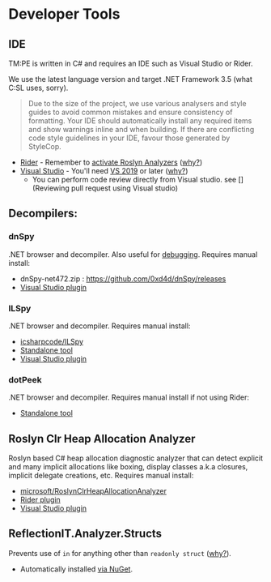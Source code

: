 # Developer Tools

## IDE

TM:PE is written in C# and requires an IDE such as Visual Studio or Rider.

We use the latest language version and target .NET Framework 3.5 (what C:SL uses, sorry).

> Due to the size of the project, we use various analysers and style guides to avoid common mistakes and ensure
> consistency of formatting. Your IDE should automatically install any required items and show warnings inline and when
> building. If there are conflicting code style guidelines in your IDE, favour those generated by StyleCop.

* [Rider](https://www.jetbrains.com/rider/) - Remember
  to [activate Roslyn Analyzers](https://www.jetbrains.com/help/rider/Settings_Roslyn_Analyzers.html) ([why?](https://github.com/krzychu124/Cities-Skylines-Traffic-Manager-President-Edition/pull/463))
* [Visual Studio](https://visualstudio.microsoft.com/vs/) - You'll
  need [VS 2019](https://docs.microsoft.com/en-us/visualstudio/releases/2019/release-notes) or
  later ([why?](https://github.com/krzychu124/Cities-Skylines-Traffic-Manager-President-Edition/pull/463))
    - You can perform code review directly from Visual studio. see [](Reviewing pull request using Visual studio)

## Decompilers:

### dnSpy

.NET browser and decompiler. Also useful
for [debugging](https://github.com/krzychu124/Cities-Skylines-Traffic-Manager-President-Edition/wiki/Attaching-Debugger-to-Cities-Skylines).
Requires manual install:

* dnSpy-net472.zip : https://github.com/0xd4d/dnSpy/releases
* [Visual Studio plugin](https://marketplace.visualstudio.com/items?itemName=VladimirChirikov.GoToDnSpy)

### ILSpy

.NET browser and decompiler. Requires manual install:

* [icsharpcode/ILSpy](https://github.com/icsharpcode/ILSpy)
* [Standalone tool](https://github.com/icsharpcode/ILSpy/releases)
* [Visual Studio plugin](https://marketplace.visualstudio.com/items?itemName=SharpDevelopTeam.ILSpy)

### dotPeek

.NET browser and decompiler. Requires manual install if not using Rider:

* [Standalone tool](https://www.jetbrains.com/decompiler/)

## Roslyn Clr Heap Allocation Analyzer

Roslyn based C# heap allocation diagnostic analyzer that can detect explicit and many implicit allocations like boxing,
display classes a.k.a closures, implicit delegate creations, etc. Requires manual install:

* [microsoft/RoslynClrHeapAllocationAnalyzer](https://github.com/microsoft/RoslynClrHeapAllocationAnalyzer)
* [Rider plugin](https://plugins.jetbrains.com/plugin/9223-heap-allocations-viewer)
* [Visual Studio plugin](https://marketplace.visualstudio.com/items?itemName=MukulSabharwal.ClrHeapAllocationAnalyzer)

## ReflectionIT.Analyzer.Structs

Prevents use of `in` for anything other
than `readonly struct` ([why?](https://github.com/krzychu124/Cities-Skylines-Traffic-Manager-President-Edition/issues/440)).

* Automatically installed [via NuGet](https://www.nuget.org/packages/ReflectionIT.Analyzer.Structs/).